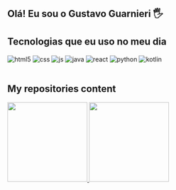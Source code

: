 ## Olá! Eu sou o Gustavo Guarnieri 🖐️



## Tecnologias que eu uso no meu dia

<div style="display: inline_block">
  <img align="center" alt="html5" src="https://img.shields.io/badge/HTML5-E34F26?style=for-the-badge&logo=html5&logoColor=white" />
  <img align="center" alt="css" src="https://img.shields.io/badge/CSS3-1572B6?style=for-the-badge&logo=css3&logoColor=white" />
  <img align="center" alt="js" src="https://img.shields.io/badge/JavaScript-F7DF1E?style=for-the-badge&logo=javascript&logoColor=black" />
  <img align="center" alt="java" src="https://img.shields.io/badge/Java-grey?style=for-the-badge&logo=javas&logoColor=black" />
  <img align="center" alt="react" src="https://img.shields.io/badge/React-20232A?style=for-the-badge&logo=react&logoColor=61DAFB" />
  <img align="center" alt="python" src="https://img.shields.io/badge/Python-blue?style=for-the-badge&logo=python&logoColor=black" />
  <img align="center" alt="kotlin" src="https://img.shields.io/badge/Kotlin-purple?style=for-the-badge&logo=kotlin&logoColor=black" />
</div><br/>

## My repositories content

<div>
  <a href="https://github.com/gustavo-guarnieri-de-melo">
    <img height="180em" src="https://github-readme-stats.vercel.app/api/top-langs/?username=gustavo-guarnieri-de-melo&layout=compact&theme=radical" />
    <img height="180em" src="https://github-readme-stats.vercel.app/api?username=gustavo-guarnieri-de-melo&show_icons=true&theme=radical" />
  </a>
</div>


